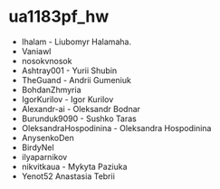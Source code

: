 # ua1183pf_hw


- lhalam - Liubomyr Halamaha. 
- Vaniawl
- nosokvnosok
- Ashtray001 - Yurii Shubin
- TheGuand - Andrii Gumeniuk
- BohdanZhmyria
- IgorKurilov - Igor Kurilov
- Alexandr-ai - Oleksandr Bodnar
- Burunduk9090 - Sushko Taras
- OleksandraHospodinina - Oleksandra Hospodinina
- AnysenkoDen
- BirdyNel
- ilyaparnikov
- nikvitkaua - Mykyta Paziuka
- Yenot52 Anastasia Tebrii
